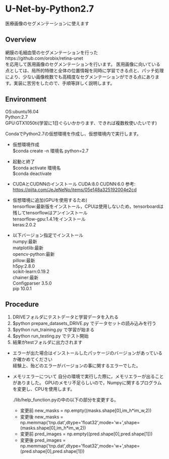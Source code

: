 # U-Net-by-Python2.7
医療画像のセグメンテーションに使えます

Overview
-
網膜の毛細血管のセグメンテーションを行ったhttps://github.com/orobix/retina-unet</br>
を応用して医用画像のセグメンテーションを行います。
医用画像に向いている点としては、局所的特徴と全体の位置情報を同時に学習できる点と、パッチ処理により、少ない画像枚数でも高精度なセグメンテーションができる点にあります。実装に苦労をしたので、手順等詳しく説明します。

Environment
-
OS:ubuntu16.04</br>
Python:2.7</br>
GPU:GTX1050ti(学習に1日ぐらいかかります、できれば複数枚使いたいです)</br>

CondaでPython2.7の仮想環境を作成し、仮想環境内で実行します。</br>
- 仮想環境作成</br>
$conda create -n 環境名 python=2.7</br>
- 起動と終了</br>
$conda activate 環境名</br>
$conda deactivate</br>

- CUDAとCUDNNのインストール
CUDA:8.0
CUDNN:6.0
参考: https://qiita.com/JeJeNeNo/items/05e148a325192004e2cd

- 仮想環境に追加(GPUを使用するため)</br>
tensorflow:最新版をインストール，CPUは使用しないため，tensorboardは残してtensorflowはアンインストール</br>
tensorflow-gpu:1.4.1をインストール</br>
keras:2.0.2</br>

- 以下バージョン指定でインストール</br>
numpy:最新</br>
matplotlib:最新</br>
opencv-python:最新</br>
pillow:最新</br>
h5py:2.8.0</br>
scikit-learn:0.19.2</br>
chainer:最新</br>
Configparser 3.5.0</br>
pip 10.0.1</br>

Procedure
-
1. DRIVEフォルダにテストデータと学習データを入れる
1. $python prepare_datasets_DRIVE.py でデータセットの読み込みを行う
1. $python run_training.py で学習が始まる
1. $python run_testing.py でテスト開始
1. 結果がtestフォルダに出力されます

- エラーが出た場合はインストールしたパッケージのバージョンがあっているか確かめてください</br>
  経験上、殆どのエラーがバージョンの事に関するエラーでした。
  
- メモリエラーについて
  自分の環境で実行した際に，メモリエラーが出ることがありました。
  GPUのメモリ不足らしいので，Numpyに関するプログラムを変更し、CPUを使用します。
  
  ./lib/help_function.pyの中の以下の部分を変更する。
  - 変更前
  new_masks = np.empty((masks.shape[0],im_h*im_w,2))
  - 変更後
  new_masks = np.memmap('tnp.dat',dtype='float32',mode='w+',shape=(masks.shape[0],im_h*im_w,2))
  - 変更前
  pred_images = np.empty((pred.shape[0],pred.shape[1]))
  - 変更後
  pred_images = np.memmap('tnp.dat',dtype='float32',mode='w+',shape=(pred.shape[0],pred.shape[1]))
